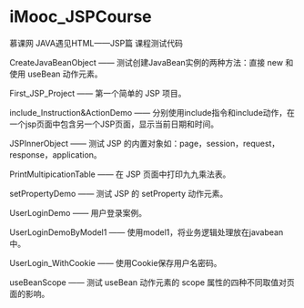 # iMooc_JSPCourse
慕课网 JAVA遇见HTML——JSP篇 课程测试代码



CreateJavaBeanObject —— 测试创建JavaBean实例的两种方法：直接 new 和使用 useBean 动作元素。

First_JSP_Project —— 第一个简单的 JSP 项目。

include_Instruction&ActionDemo —— 分别使用include指令和include动作，在一个jsp页面中包含另一个JSP页面，显示当前日期和时间。

JSPInnerObject —— 测试 JSP 的内置对象如：page，session，request，response，application。

PrintMultipicationTable —— 在 JSP 页面中打印九九乘法表。

setPropertyDemo —— 测试 JSP 的 setProperty 动作元素。

UserLoginDemo —— 用户登录案例。

UserLoginDemoByModel1 —— 使用model1，将业务逻辑处理放在javabean中。

UserLogin_WithCookie —— 使用Cookie保存用户名密码。

useBeanScope —— 测试 useBean 动作元素的 scope 属性的四种不同取值对页面的影响。